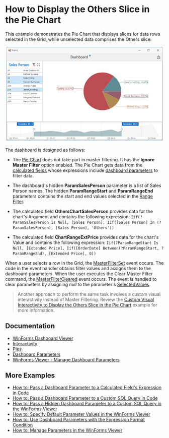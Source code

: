# How to Display the Others Slice in the Pie Chart

This example demonstrates the Pie Chart that displays slices for data rows selected in the Grid, while unselected data comprises the Others slice.

![screenshot](https://github.com/DevExpress-Examples/how-to-display-pie-chart-others-slice/blob/18.2.4%2B/images/screenshot.png)

The dashboard is designed as follows:

* The [Pie Chart](https://docs.devexpress.com/Dashboard/15262) does not take part in master filtering. It has the **Ignore Master Filter** option enabled. The Pie Chart gets data from the [calculated fields](https://docs.devexpress.com/Dashboard/16134) whose expressions include [dashboard parameters](https://docs.devexpress.com/Dashboard/16135) to filter data.

* The dashboard's hidden **ParamSalesPerson** parameter is a list of Sales Person names. The hidden **ParamRangeStart** and **ParamRangeEnd** parameters contains the start and end values selected in the [Range Filter](https://docs.devexpress.com/Dashboard/15265). 

* The calculated field **OthersChartSalesPerson** provides data for the chart's Argument and contains the following expression:
`Iif(?ParamSalesPerson Is Null, [Sales Person], Iif([Sales Person] In (?ParamSalesPerson), [Sales Person], 'Others'))`

* The calculated field **ChartRangeExtPrice** provides data for the chart's Value and contains the following expression:
`Iif(?ParamRangeStart Is Null, [Extended Price], Iif([OrderDate] Between(?ParamRangeStart, ?ParamRangeEnd), [Extended Price], 0))`

When a user selects a row in the Grid, the [MasterFilterSet](https://docs.devexpress.com/Dashboard/DevExpress.DashboardWin.DashboardViewer.MasterFilterSet) event occurs. The code in the event handler obtains filter values and assigns them to the dashboard parameters.
When the user executes the Clear Master Filter command, the [MasterFilterCleared](https://docs.devexpress.com/Dashboard/DevExpress.DashboardWin.DashboardViewer.MasterFilterCleared) event occurs. The event is handled to clear parameters by assigning _null_ to the parameter's [SelectedValues](https://docs.devexpress.com/Dashboard/DevExpress.DashboardWin.DashboardParameterDescriptor.SelectedValues).

> Another approach to perform the same task involves a custom visual interactivity instead of Master Filtering. Review the [Custom Visual Interactivity to Display the Others Slice in the Pie Chart](https://github.com/DevExpress-Examples/custom-visual-interactivity-to-display-pie-chart-others-slice) example for more information.

## Documentation

- [WinForms Dashboard Viewer](https://docs.devexpress.com/Dashboard/117122)
- [Interactivity](https://docs.devexpress.com/Dashboard/116692)
- [Pies](https://docs.devexpress.com/Dashboard/15262)
- [Dashboard Parameters](https://docs.devexpress.com/Dashboard/116918)
- [WinForms Viewer - Manage Dashboard Parameters](https://docs.devexpress.com/Dashboard/17632/winforms-dashboard/winforms-viewer/manage-dashboard-parameters)

## More Examples

* [How to: Pass a Dashboard Parameter to a Calculated Field's Expression in Code](https://github.com/DevExpress-Examples/how-to-pass-a-dashboard-parameter-to-a-calculated-fields-expression-in-code-e5135)
* [How to: Pass a Dashboard Parameter to a Custom SQL Query in Code](https://github.com/DevExpress-Examples/how-to-pass-a-dashboard-parameter-to-a-custom-sql-query-in-code-e5120)
* [How to: Pass a Hidden Dashboard Parameter to a Custom SQL Query in the WinForms Viewer](https://github.com/DevExpress-Examples/how-to-pass-a-hidden-dashboard-parameter-to-a-custom-sql-query-in-the-winforms-viewer-t338459)
* [How to: Specify Default Parameter Values in the WinForms Viewer](https://github.com/DevExpress-Examples/how-to-specify-default-parameter-values-in-the-winforms-viewer-t475858)
* [How to: Use Dashboard Parameters with the Expression Format Condition](https://github.com/DevExpress-Examples/how-to-usedashboard-parameters-with-the-expressionformat-condition-t260065)
* [How to: Manage Parameters in the WinForms Viewer](https://github.com/DevExpress-Examples/winforms-dashboard-how-to-manage-dashboard-parameters-in-code-t635871)

